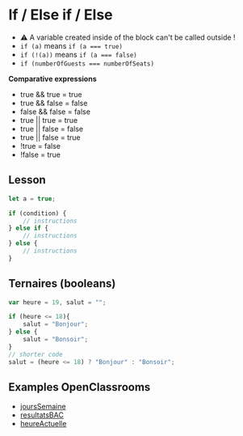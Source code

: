 # If / Else if / Else

- :warning: A variable created inside of the block can't be called outside !
- ```if (a)``` means ```if (a === true)```
- ```if (!(a))``` means ```if (a === false)```
- ```if (numberOfGuests === numberOfSeats)```

**Comparative expressions**
- true && true = true
- true && false = false
- false && false = false
- true || true = true
- true || false = false
- true || false = true
- !true = false
- !false = true

## Lesson
```javascript
let a = true;

if (condition) {
    // instructions
} else if {
    // instructions
} else {
    // instructions
}
```

## Ternaires (booleans)
```js
var heure = 19, salut = "";

if (heure <= 18){
    salut = "Bonjour";
} else {
    salut = "Bonsoir";
}
// shorter code
salut = (heure <= 18) ? "Bonjour" : "Bonsoir";
```

## Examples OpenClassrooms
- [joursSemaine](https://github.com/oc-courses/intro-javascript/blob/gh-pages/chapitre3_exercice1.js)
- [resultatsBAC](https://github.com/oc-courses/intro-javascript/blob/gh-pages/chapitre3_exercice2.js)
- [heureActuelle](https://github.com/oc-courses/intro-javascript/blob/gh-pages/chapitre3_exercice3.js)

